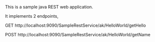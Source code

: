 This is a sample java REST web application. 

It implements 2 endpoints, 

GET 
http://localhost:9090/SampleRestService/ak/HelloWorld/getHello


POST
http://localhost:9090/SampleRestService/ak/HelloWorld/getName
